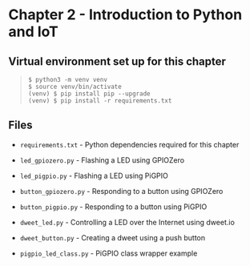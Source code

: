 # Chapter 2 - Introduction to Python and IoT

## Virtual environment set up for this chapter<br>
> `$ python3 -m venv venv`<br>
> `$ source venv/bin/activate`<br>
> `(venv) $ pip install pip --upgrade`<br>
> `(venv) $ pip install -r requirements.txt` 

## Files

* `requirements.txt` - Python dependencies required for this chapter

* `led_gpiozero.py` - Flashing a LED using GPIOZero

* `led_pigpio.py` - Flashing a LED using PiGPIO

* `button_gpiozero.py` - Responding to a button using GPIOZero

* `button_pigpio.py` - Responding to a button using PiGPIO

* `dweet_led.py` - Controlling a LED over the Internet using dweet.io

* `dweet_button.py` - Creating a dweet using a push button

* `pigpio_led_class.py` - PiGPIO class wrapper example
